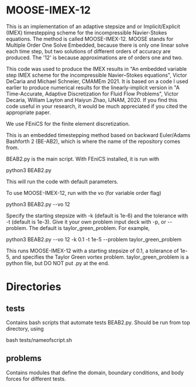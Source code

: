 # MOOSE-IMEX-12
This is an implementation of an adaptive stepsize and or Implicit/Explicit (IMEX) timestepping scheme for the incompressible Navier-Stokes equations. The method is called MOOSE-IMEX-12. MOOSE stands for Multiple Order One Solve Embedded, because there is only one linear solve each time step, but two solutions of different orders of accuracy are produced. The '12' is because approximations are of orders one and two.

This code was used to produce the IMEX results in 
"An embedded variable step IMEX scheme for the incompressible Navier–Stokes equations", Victor DeCaria and Michael Schneier, CMAMEm 2021. It is based on a code I used earlier to produce numerical results for the linearly-implicit version in 
"A Time-Accurate, Adaptive Discretization for Fluid Flow Problems", Victor Decaria, William Layton and Haiyun Zhao, IJNAM, 2020. If you find this code useful in your research, it would be much appreciated if you cited the appropriate paper.

We use FEniCS for the finite element discretization.

This is an embedded timestepping method based on backward Euler/Adams Bashforth 2 (BE-AB2), which is where the name of the repository comes from.

BEAB2.py is the main script. With FEniCS installed, it is run with

python3 BEAB2.py

This will run the code with default parameters.

To use MOOSE-IMEX-12, run with the vo (for variable order flag)

python3 BEAB2.py --vo 12

Specify the starting stepsize with -k (default is 1e-6) and the tolerance with -t (default is 1e-3).
Give it your own problem input deck with -p, or --problem. The default is taylor_green_problem. For example,

python3 BEAB2.py --vo 12 -k 0.1 -t 1e-5 --problem taylor_green_problem

This runs MOOSE-IMEX-12 with a starting stepsize of 0.1, a tolerance of 1e-5, and specifies the Taylor Green vortex problem. taylor_green_problem is a python file, but DO NOT put .py at the end.

# Directories

## tests

Contains bash scripts that automate tests BEAB2.py. Should be run from top directory, using

bash tests/nameofscript.sh

## problems

Contains modules that define the domain, boundary conditions, and body forces for different tests.


